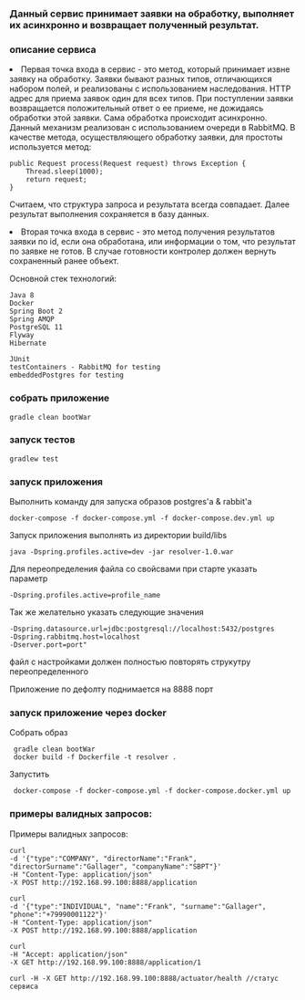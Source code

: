<h3>Данный сервис принимает заявки на обработку, выполняет их асинхронно и возвращает полученный результат.</h3>

### описание сервиса
<li> Первая точка входа в сервис - это метод, который принимает извне заявку на обработку.
Заявки бывают разных типов, отличающихся набором полей, и реализованы с использованием наследования.
HTTP адрес для приема заявок один для всех типов.
При поступлении заявки возвращается положительный ответ о ее приеме, не дожидаясь обработки этой заявки.
Сама обработка происходит асинхронно. Данный механизм реализован с использованием очереди в RabbitMQ.
В качестве метода, осуществляющего обработку заявки, для простоты используется метод:

    public Request process(Request request) throws Exception { 
        Thread.sleep(1000);
        return request;
    }

Считаем, что структура запроса и результата всегда совпадает.
Далее результат выполнения сохраняется в базу данных.</li>

<li> Вторая точка входа в сервис - это метод получения результатов заявки по id, если она обработана, или информации о том, что результат по заявке не готов. В случае готовности контролер должен вернуть сохраненный ранее объект. </li>

Основной стек технологий:
    
    Java 8
    Docker
    Spring Boot 2
    Spring AMQP
    PostgreSQL 11
    Flyway
    Hibernate
    
    JUnit
    testContainers - RabbitMQ for testing
    embeddedPostgres for testing

### собрать приложение 

    gradle clean bootWar
  
### запуск тестов     
    
    gradlew test

### запуск приложения
Выполнить команду для запуска образов postgres'a & rabbit'a

    docker-compose -f docker-compose.yml -f docker-compose.dev.yml up

Запуск приложения выполнять из директории build/libs

    java -Dspring.profiles.active=dev -jar resolver-1.0.war

Для переопределения файла со свойсвами при старте указать параметр 
    
    -Dspring.profiles.active=profile_name
    
Так же желательно указать следующие значения
    
    -Dspring.datasource.url=jdbc:postgresql://localhost:5432/postgres
    -Dspring.rabbitmq.host=localhost
    -Dserver.port=port"
    
файл с настройками должен полностью повторять струкутру переопределенного
   
Приложение по дефолту поднимается на 8888 порт

### запуск приложение через docker
Собрать образ
     
     gradle clean bootWar
     docker build -f Dockerfile -t resolver .
     
Запустить
     
     docker-compose -f docker-compose.yml -f docker-compose.docker.yml up
        
### примеры валидных запросов:
Примеры валидных запросов:

    curl
    -d '{"type":"COMPANY", "directorName":"Frank", "directorSurname":"Gallager", "companyName":"SBPT"}'
    -H "Content-Type: application/json"
    -X POST http://192.168.99.100:8888/application

    curl
    -d '{"type":"INDIVIDUAL", "name":"Frank", "surname":"Gallager", "phone":"+79990001122"}'
    -H "Content-Type: application/json"
    -X POST http://192.168.99.100:8888/application
    
    curl
    -H "Accept: application/json"
    -X GET http://192.168.99.100:8888/application/1
    
    curl -H -X GET http://192.168.99.100:8888/actuator/health //статус сервиса
 
